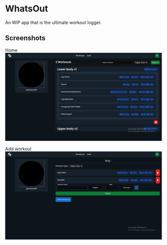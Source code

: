 # WhatsOut
An WIP app that is the ultimate workout logger.

## Screenshots
Home
<img src='./README_FILES/home.png'>

Add workout
<img src='./README_FILES/add.png'>
